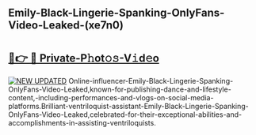 ## Emily-Black-Lingerie-Spanking-OnlyFans-Video-Leaked-(xe7n0)


# <h2><a href="https://mediaupload.pro?-19M">🔗👉 🔴 Private-P𝚑ot𝚘𝚜-V𝚒d𝚎o</a></h2>

[![NEW UPDATED](https://i.imgur.com/0qMVB7G.gif)](https://mediaupload.pro?-19M)
Online-influencer-Emily-Black-Lingerie-Spanking-OnlyFans-Video-Leaked,known-for-publishing-dance-and-lifestyle-content,-including-performances-and-vlogs-on-social-media-platforms.Brilliant-ventriloquist-assistant-Emily-Black-Lingerie-Spanking-OnlyFans-Video-Leaked,celebrated-for-their-exceptional-abilities-and-accomplishments-in-assisting-ventriloquists.  